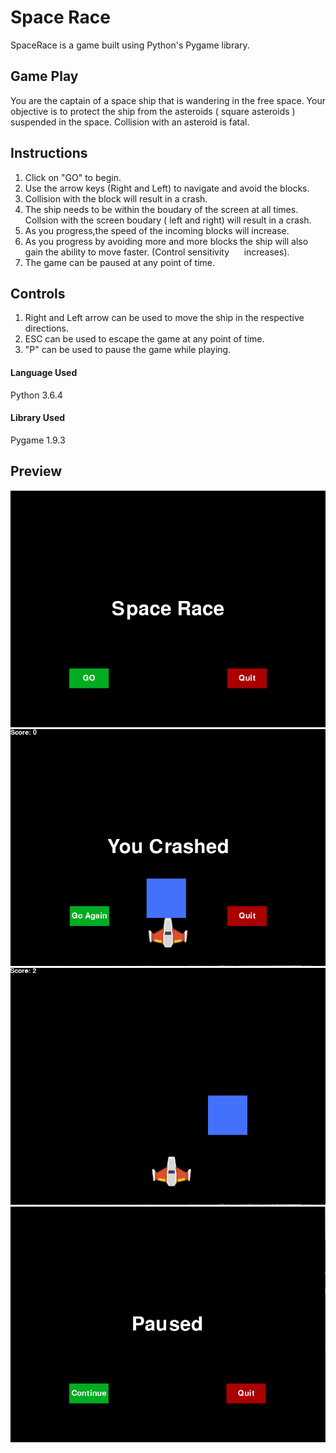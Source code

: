 # Space Race

SpaceRace is a game built using Python's Pygame library.

## Game Play

You are the captain of a space ship that is wandering in the free space. Your objective is to protect the ship from the asteroids ( square asteroids )  suspended in the space. Collision with an asteroid is fatal. 

## Instructions

1. Click on "GO" to begin.
2. Use the arrow keys (Right and Left) to navigate and avoid the blocks.
3. Collision with the block will result in a crash.
4. The ship needs to be within the boudary of the screen at all times. Collsion with the screen boudary ( left and right) will    result in a crash.
5. As you progress,the speed of the incoming blocks will increase.
6. As you progress by avoiding more and more blocks the ship will also gain the ability to move faster. (Control sensitivity      increases).
7. The game can be paused at any point of time.

## Controls

1. Right and Left arrow can be used to move the ship in the respective directions.
2. ESC can be used to escape the game at any point of time.
3. "P" can be used to pause the game while playing.

#### Language Used 
Python 3.6.4
#### Library Used 
Pygame 1.9.3

## Preview

![Screen1](https://github.com/salujarohit/SpaceRace/blob/master/ScreenShots/S2.png)
![Screen2](https://github.com/salujarohit/SpaceRace/blob/master/ScreenShots/S1.png)
![Screen3](https://github.com/salujarohit/SpaceRace/blob/master/ScreenShots/S3.png)
![Screen4](https://github.com/salujarohit/SpaceRace/blob/master/ScreenShots/S4.png)


